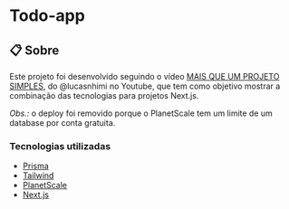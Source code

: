 # Todo-app

## :clipboard: Sobre

Este projeto foi desenvolvido seguindo o vídeo [MAIS QUE UM PROJETO SIMPLES](https://www.youtube.com/watch?v=CmgPN76qA9o), do @lucasnhimi no Youtube, que tem como objetivo mostrar a combinação das tecnologias para projetos Next.js.

_Obs.:_ o deploy foi removido porque o PlanetScale tem um limite de um database por conta gratuita.

### Tecnologias utilizadas

- [Prisma](https://www.prisma.io/)
- [Tailwind](https://tailwindcss.com/)
- [PlanetScale](https://planetscale.com/)
- [Next.js](https://nextjs.org/)
